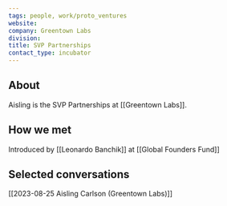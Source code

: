 ```yaml
---
tags: people, work/proto_ventures
website: 
company: Greentown Labs
division:
title: SVP Partnerships
contact_type: incubator
---
```

## About
Aisling is the SVP Partnerships at [[Greentown Labs]].

## How we met
Introduced by [[Leonardo Banchik]] at [[Global Founders Fund]]

## Selected conversations
[[2023-08-25 Aisling Carlson (Greentown Labs)]]